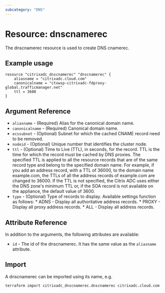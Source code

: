 ```yaml
---
subcategory: "DNS"
---
```


# Resource: dnscnamerec

The dnscnamerec resource is used to create DNS cnamerec.


## Example usage

```hcl
resource "citrixadc_dnscnamerec" "dnscnamerec" {
	aliasname = "citrixadc.cloud.com"
    canonicalname = "ctxwsp-citrixadc-fdproxy-global.trafficmanager.net"
    ttl = 3600
}
```


## Argument Reference

* `aliasname` - (Required) Alias for the canonical domain name.
* `canonicalname` - (Required) Canonical domain name.
* `ecssubnet` - (Optional) Subnet for which the cached CNAME record need to be removed.
* `nodeid` - (Optional) Unique number that identifies the cluster node.
* `ttl` - (Optional) Time to Live (TTL), in seconds, for the record. TTL is the time for which the record must be cached by DNS proxies. The specified TTL is applied to all the resource records that are of the same record type and belong to the specified domain name. For example, if you add an address record, with a TTL of 36000, to the domain name example.com, the TTLs of all the address records of example.com are changed to 36000. If the TTL is not specified, the Citrix ADC uses either the DNS zone's minimum TTL or, if the SOA record is not available on the appliance, the default value of 3600.
* `type` - (Optional) Type of records to display. Available settings function as follows: * ADNS - Display all authoritative address records. * PROXY - Display all proxy address records. * ALL - Display all address records.


## Attribute Reference

In addition to the arguments, the following attributes are available:

* `id` - The id of the dnscnamerec. It has the same value as the `aliasname` attribute.


## Import

A dnscnamerec can be imported using its name, e.g.

```shell
terraform import citrixadc_dnscnamerec.dnscnamerec citrixadc.cloud.com
```
